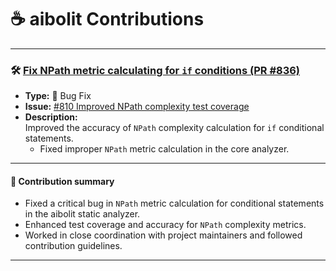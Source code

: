 # ☕ aibolit Contributions

---

### 🛠️ [Fix NPath metric calculating for `if` conditions (PR #836)](https://github.com/cqfn/aibolit/pull/836)
- **Type:** 🐞 Bug Fix
- **Issue:** [#810 Improved NPath complexity test coverage](https://github.com/cqfn/aibolit/issues/810)
- **Description:**  
  Improved the accuracy of `NPath` complexity calculation for `if` conditional statements.  
  - Fixed improper `NPath` metric calculation in the core analyzer.

---

#### 📝 **Contribution summary**
- Fixed a critical bug in `NPath` metric calculation for conditional statements in the aibolit static analyzer.
- Enhanced test coverage and accuracy for `NPath` complexity metrics.
- Worked in close coordination with project maintainers and followed contribution guidelines.

---